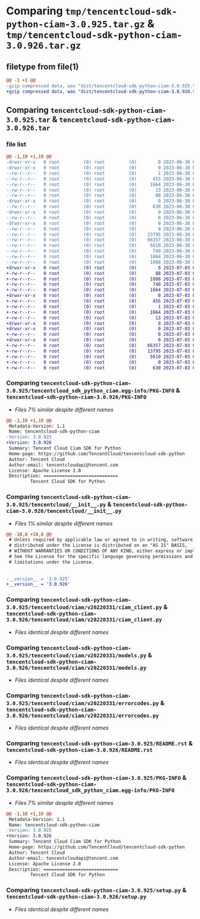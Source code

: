 # Comparing `tmp/tencentcloud-sdk-python-ciam-3.0.925.tar.gz` & `tmp/tencentcloud-sdk-python-ciam-3.0.926.tar.gz`

## filetype from file(1)

```diff
@@ -1 +1 @@
-gzip compressed data, was "dist/tencentcloud-sdk-python-ciam-3.0.925.tar", last modified: Fri Jun 30 02:03:13 2023, max compression
+gzip compressed data, was "dist/tencentcloud-sdk-python-ciam-3.0.926.tar", last modified: Mon Jul  3 00:22:02 2023, max compression
```

## Comparing `tencentcloud-sdk-python-ciam-3.0.925.tar` & `tencentcloud-sdk-python-ciam-3.0.926.tar`

### file list

```diff
@@ -1,19 +1,19 @@
-drwxr-xr-x   0 root         (0) root         (0)        0 2023-06-30 02:03:13.000000 tencentcloud-sdk-python-ciam-3.0.925/
-drwxr-xr-x   0 root         (0) root         (0)        0 2023-06-30 02:03:13.000000 tencentcloud-sdk-python-ciam-3.0.925/tencentcloud_sdk_python_ciam.egg-info/
--rw-r--r--   0 root         (0) root         (0)        1 2023-06-30 02:03:13.000000 tencentcloud-sdk-python-ciam-3.0.925/tencentcloud_sdk_python_ciam.egg-info/dependency_links.txt
--rw-r--r--   0 root         (0) root         (0)      455 2023-06-30 02:03:13.000000 tencentcloud-sdk-python-ciam-3.0.925/tencentcloud_sdk_python_ciam.egg-info/SOURCES.txt
--rw-r--r--   0 root         (0) root         (0)     1664 2023-06-30 02:03:13.000000 tencentcloud-sdk-python-ciam-3.0.925/tencentcloud_sdk_python_ciam.egg-info/PKG-INFO
--rw-r--r--   0 root         (0) root         (0)       13 2023-06-30 02:03:13.000000 tencentcloud-sdk-python-ciam-3.0.925/tencentcloud_sdk_python_ciam.egg-info/top_level.txt
--rw-r--r--   0 root         (0) root         (0)       88 2023-06-30 02:03:13.000000 tencentcloud-sdk-python-ciam-3.0.925/setup.cfg
-drwxr-xr-x   0 root         (0) root         (0)        0 2023-06-30 02:03:13.000000 tencentcloud-sdk-python-ciam-3.0.925/tencentcloud/
--rw-r--r--   0 root         (0) root         (0)      630 2023-06-30 02:03:13.000000 tencentcloud-sdk-python-ciam-3.0.925/tencentcloud/__init__.py
-drwxr-xr-x   0 root         (0) root         (0)        0 2023-06-30 02:03:13.000000 tencentcloud-sdk-python-ciam-3.0.925/tencentcloud/ciam/
--rw-r--r--   0 root         (0) root         (0)        0 2023-06-30 02:03:13.000000 tencentcloud-sdk-python-ciam-3.0.925/tencentcloud/ciam/__init__.py
-drwxr-xr-x   0 root         (0) root         (0)        0 2023-06-30 02:03:13.000000 tencentcloud-sdk-python-ciam-3.0.925/tencentcloud/ciam/v20220331/
--rw-r--r--   0 root         (0) root         (0)        0 2023-06-30 02:03:13.000000 tencentcloud-sdk-python-ciam-3.0.925/tencentcloud/ciam/v20220331/__init__.py
--rw-r--r--   0 root         (0) root         (0)    13795 2023-06-30 02:03:13.000000 tencentcloud-sdk-python-ciam-3.0.925/tencentcloud/ciam/v20220331/ciam_client.py
--rw-r--r--   0 root         (0) root         (0)    66357 2023-06-30 02:03:13.000000 tencentcloud-sdk-python-ciam-3.0.925/tencentcloud/ciam/v20220331/models.py
--rw-r--r--   0 root         (0) root         (0)     5610 2023-06-30 02:03:13.000000 tencentcloud-sdk-python-ciam-3.0.925/tencentcloud/ciam/v20220331/errorcodes.py
--rw-r--r--   0 root         (0) root         (0)      740 2023-06-30 02:03:13.000000 tencentcloud-sdk-python-ciam-3.0.925/README.rst
--rw-r--r--   0 root         (0) root         (0)     1664 2023-06-30 02:03:13.000000 tencentcloud-sdk-python-ciam-3.0.925/PKG-INFO
--rw-r--r--   0 root         (0) root         (0)     1008 2023-06-30 02:03:13.000000 tencentcloud-sdk-python-ciam-3.0.925/setup.py
+drwxr-xr-x   0 root         (0) root         (0)        0 2023-07-03 00:22:02.000000 tencentcloud-sdk-python-ciam-3.0.926/
+-rw-r--r--   0 root         (0) root         (0)       88 2023-07-03 00:22:02.000000 tencentcloud-sdk-python-ciam-3.0.926/setup.cfg
+-rw-r--r--   0 root         (0) root         (0)     1008 2023-07-03 00:22:02.000000 tencentcloud-sdk-python-ciam-3.0.926/setup.py
+-rw-r--r--   0 root         (0) root         (0)      740 2023-07-03 00:22:02.000000 tencentcloud-sdk-python-ciam-3.0.926/README.rst
+-rw-r--r--   0 root         (0) root         (0)     1664 2023-07-03 00:22:02.000000 tencentcloud-sdk-python-ciam-3.0.926/PKG-INFO
+drwxr-xr-x   0 root         (0) root         (0)        0 2023-07-03 00:22:02.000000 tencentcloud-sdk-python-ciam-3.0.926/tencentcloud_sdk_python_ciam.egg-info/
+-rw-r--r--   0 root         (0) root         (0)      455 2023-07-03 00:22:02.000000 tencentcloud-sdk-python-ciam-3.0.926/tencentcloud_sdk_python_ciam.egg-info/SOURCES.txt
+-rw-r--r--   0 root         (0) root         (0)        1 2023-07-03 00:22:02.000000 tencentcloud-sdk-python-ciam-3.0.926/tencentcloud_sdk_python_ciam.egg-info/dependency_links.txt
+-rw-r--r--   0 root         (0) root         (0)     1664 2023-07-03 00:22:02.000000 tencentcloud-sdk-python-ciam-3.0.926/tencentcloud_sdk_python_ciam.egg-info/PKG-INFO
+-rw-r--r--   0 root         (0) root         (0)       13 2023-07-03 00:22:02.000000 tencentcloud-sdk-python-ciam-3.0.926/tencentcloud_sdk_python_ciam.egg-info/top_level.txt
+drwxr-xr-x   0 root         (0) root         (0)        0 2023-07-03 00:22:02.000000 tencentcloud-sdk-python-ciam-3.0.926/tencentcloud/
+drwxr-xr-x   0 root         (0) root         (0)        0 2023-07-03 00:22:02.000000 tencentcloud-sdk-python-ciam-3.0.926/tencentcloud/ciam/
+-rw-r--r--   0 root         (0) root         (0)        0 2023-07-03 00:22:02.000000 tencentcloud-sdk-python-ciam-3.0.926/tencentcloud/ciam/__init__.py
+drwxr-xr-x   0 root         (0) root         (0)        0 2023-07-03 00:22:02.000000 tencentcloud-sdk-python-ciam-3.0.926/tencentcloud/ciam/v20220331/
+-rw-r--r--   0 root         (0) root         (0)    66357 2023-07-03 00:22:02.000000 tencentcloud-sdk-python-ciam-3.0.926/tencentcloud/ciam/v20220331/models.py
+-rw-r--r--   0 root         (0) root         (0)    13795 2023-07-03 00:22:02.000000 tencentcloud-sdk-python-ciam-3.0.926/tencentcloud/ciam/v20220331/ciam_client.py
+-rw-r--r--   0 root         (0) root         (0)     5610 2023-07-03 00:22:02.000000 tencentcloud-sdk-python-ciam-3.0.926/tencentcloud/ciam/v20220331/errorcodes.py
+-rw-r--r--   0 root         (0) root         (0)        0 2023-07-03 00:22:02.000000 tencentcloud-sdk-python-ciam-3.0.926/tencentcloud/ciam/v20220331/__init__.py
+-rw-r--r--   0 root         (0) root         (0)      630 2023-07-03 00:22:02.000000 tencentcloud-sdk-python-ciam-3.0.926/tencentcloud/__init__.py
```

### Comparing `tencentcloud-sdk-python-ciam-3.0.925/tencentcloud_sdk_python_ciam.egg-info/PKG-INFO` & `tencentcloud-sdk-python-ciam-3.0.926/PKG-INFO`

 * *Files 7% similar despite different names*

```diff
@@ -1,10 +1,10 @@
 Metadata-Version: 1.1
 Name: tencentcloud-sdk-python-ciam
-Version: 3.0.925
+Version: 3.0.926
 Summary: Tencent Cloud Ciam SDK for Python
 Home-page: https://github.com/TencentCloud/tencentcloud-sdk-python
 Author: Tencent Cloud
 Author-email: tencentcloudapi@tencent.com
 License: Apache License 2.0
 Description: ============================
         Tencent Cloud SDK for Python
```

### Comparing `tencentcloud-sdk-python-ciam-3.0.925/tencentcloud/__init__.py` & `tencentcloud-sdk-python-ciam-3.0.926/tencentcloud/__init__.py`

 * *Files 1% similar despite different names*

```diff
@@ -10,8 +10,8 @@
 # Unless required by applicable law or agreed to in writing, software
 # distributed under the License is distributed on an "AS IS" BASIS,
 # WITHOUT WARRANTIES OR CONDITIONS OF ANY KIND, either express or implied.
 # See the License for the specific language governing permissions and
 # limitations under the License.
 
 
-__version__ = '3.0.925'
+__version__ = '3.0.926'
```

### Comparing `tencentcloud-sdk-python-ciam-3.0.925/tencentcloud/ciam/v20220331/ciam_client.py` & `tencentcloud-sdk-python-ciam-3.0.926/tencentcloud/ciam/v20220331/ciam_client.py`

 * *Files identical despite different names*

### Comparing `tencentcloud-sdk-python-ciam-3.0.925/tencentcloud/ciam/v20220331/models.py` & `tencentcloud-sdk-python-ciam-3.0.926/tencentcloud/ciam/v20220331/models.py`

 * *Files identical despite different names*

### Comparing `tencentcloud-sdk-python-ciam-3.0.925/tencentcloud/ciam/v20220331/errorcodes.py` & `tencentcloud-sdk-python-ciam-3.0.926/tencentcloud/ciam/v20220331/errorcodes.py`

 * *Files identical despite different names*

### Comparing `tencentcloud-sdk-python-ciam-3.0.925/README.rst` & `tencentcloud-sdk-python-ciam-3.0.926/README.rst`

 * *Files identical despite different names*

### Comparing `tencentcloud-sdk-python-ciam-3.0.925/PKG-INFO` & `tencentcloud-sdk-python-ciam-3.0.926/tencentcloud_sdk_python_ciam.egg-info/PKG-INFO`

 * *Files 7% similar despite different names*

```diff
@@ -1,10 +1,10 @@
 Metadata-Version: 1.1
 Name: tencentcloud-sdk-python-ciam
-Version: 3.0.925
+Version: 3.0.926
 Summary: Tencent Cloud Ciam SDK for Python
 Home-page: https://github.com/TencentCloud/tencentcloud-sdk-python
 Author: Tencent Cloud
 Author-email: tencentcloudapi@tencent.com
 License: Apache License 2.0
 Description: ============================
         Tencent Cloud SDK for Python
```

### Comparing `tencentcloud-sdk-python-ciam-3.0.925/setup.py` & `tencentcloud-sdk-python-ciam-3.0.926/setup.py`

 * *Files identical despite different names*

